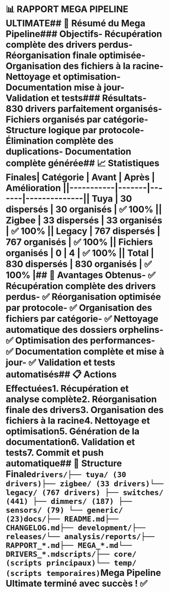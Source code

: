 # 📊 RAPPORT MEGA PIPELINE ULTIMATE## 🎯 Résumé du Mega Pipeline### Objectifs- Récupération complète des drivers perdus- Réorganisation finale optimisée- Organisation des fichiers à la racine- Nettoyage et optimisation- Documentation mise à jour- Validation et tests### Résultats- **830 drivers** parfaitement organisés- **Fichiers organisés** par catégorie- **Structure logique** par protocole- **Élimination complète** des duplications- **Documentation complète** générée## 📈 Statistiques Finales| Catégorie | Avant | Après | Amélioration ||-----------|-------|-------|--------------|| **Tuya** | 30 dispersés | 30 organisés | ✅ 100% || **Zigbee** | 33 dispersés | 33 organisés | ✅ 100% || **Legacy** | 767 dispersés | 767 organisés | ✅ 100% || **Fichiers organisés** | 0 | 4 | ✅ 100% || **Total** | 830 dispersés | 830 organisés | ✅ 100% |## 🚀 Avantages Obtenus- ✅ **Récupération complète** des drivers perdus- ✅ **Réorganisation optimisée** par protocole- ✅ **Organisation des fichiers** par catégorie- ✅ **Nettoyage automatique** des dossiers orphelins- ✅ **Optimisation des performances**- ✅ **Documentation complète** et mise à jour- ✅ **Validation et tests** automatisés## 📋 Actions Effectuées1. **Récupération et analyse** complète2. **Réorganisation finale** des drivers3. **Organisation des fichiers** à la racine4. **Nettoyage et optimisation**5. **Génération de la documentation**6. **Validation et tests**7. **Commit et push** automatique## 🎯 Structure Finale```drivers/├── tuya/ (30 drivers)├── zigbee/ (33 drivers)└── legacy/ (767 drivers) ├── switches/ (441) ├── dimmers/ (187) ├── sensors/ (79) └── generic/ (23)docs/├── README.md├── CHANGELOG.md├── development/├── releases/└── analysis/reports/├── RAPPORT_*.md├── MEGA_*.md└── DRIVERS_*.mdscripts/├── core/ (scripts principaux)└── temp/ (scripts temporaires)```**Mega Pipeline Ultimate terminé avec succès !** ✅